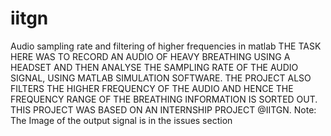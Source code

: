 # iitgn
Audio sampling rate and filtering of higher frequencies in matlab
THE TASK HERE WAS TO RECORD AN AUDIO OF HEAVY BREATHING USING A HEADSET AND THEN ANALYSE THE SAMPLING RATE OF THE AUDIO SIGNAL, USING MATLAB SIMULATION SOFTWARE. THE PROJECT ALSO FILTERS THE HIGHER FREQUENCY OF THE AUDIO AND HENCE THE FREQUENCY RANGE OF THE BREATHING INFORMATION IS SORTED OUT. THIS PROJECT WAS BASED ON AN INTERNSHIP PROJECT @IITGN. 
Note: The Image of the output signal is in the issues section
